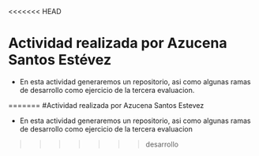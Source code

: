 <<<<<<< HEAD
# Actividad realizada por Azucena Santos Estévez

* En esta actividad generaremos un repositorio, asi como algunas ramas de
desarrollo como ejercicio de la tercera evaluacion.

=======
#Actividad realizada por Azucena Santos Estevez

* En esta actividad generaremos un repositorio, asi como algunas ramas de 
desarrollo como ejercicio de la tercera evaluacion
 
>>>>>>> desarrollo
